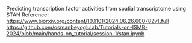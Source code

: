 Predicting transcription factor activities from spatial transcriptome using STAN
Reference:
https://www.biorxiv.org/content/10.1101/2024.06.26.600782v1.full
https://github.com/osmanbeyoglulab/Tutorials-on-ISMB-2024/blob/main/hands-on_tutorial/session-1/stan.ipynb
